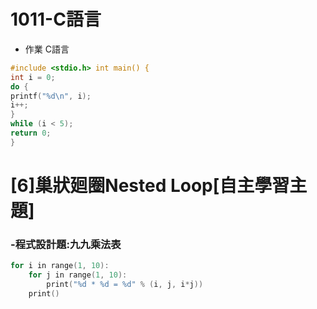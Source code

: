 # 1011-C語言

- 作業 C語言
```C 
#include <stdio.h> int main() {
int i = 0;
do { 
printf("%d\n", i);
i++; 
} 
while (i < 5);
return 0; 
}
```


# [6]巢狀廻圈Nested Loop[自主學習主題]
### -程式設計題:九九乘法表
```C 
for i in range(1, 10):
    for j in range(1, 10):
        print("%d * %d = %d" % (i, j, i*j))
    print()
```
